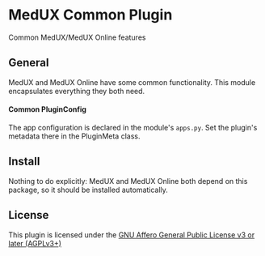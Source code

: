 # MedUX Common Plugin

Common MedUX/MedUX Online features

## General

MedUX and MedUX Online have some common functionality. This module encapsulates everything
they both need.

#### Common PluginConfig

The app configuration is declared in the module's `apps.py`. Set the plugin's metadata there in the PluginMeta class.


## Install

Nothing to do explicitly: MedUX and MedUX Online both depend on this package, so it should be installed automatically.

## License

This plugin is licensed under the [GNU Affero General Public License v3 or later (AGPLv3+)](https://www.gnu.org/licenses/agpl-3.0.txt)

